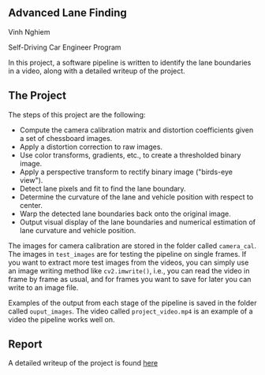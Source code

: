 ## Advanced Lane Finding

Vinh Nghiem

Self-Driving Car Engineer Program

In this project, a software pipeline is written to identify the lane boundaries in a video, along with a detailed writeup of the project.  

The Project
---

The steps of this project are the following:

* Compute the camera calibration matrix and distortion coefficients given a set of chessboard images.
* Apply a distortion correction to raw images.
* Use color transforms, gradients, etc., to create a thresholded binary image.
* Apply a perspective transform to rectify binary image ("birds-eye view").
* Detect lane pixels and fit to find the lane boundary.
* Determine the curvature of the lane and vehicle position with respect to center.
* Warp the detected lane boundaries back onto the original image.
* Output visual display of the lane boundaries and numerical estimation of lane curvature and vehicle position.

The images for camera calibration are stored in the folder called `camera_cal`.  The images in `test_images` are for testing the pipeline on single frames.  If you want to extract more test images from the videos, you can simply use an image writing method like `cv2.imwrite()`, i.e., you can read the video in frame by frame as usual, and for frames you want to save for later you can write to an image file.  

Examples of the output from each stage of the pipeline is saved in the folder called `ouput_images`.  The video called `project_video.mp4` is an example of a  video the pipeline works well on.  

Report
---
A detailed writeup of the project is found [here](P4.pdf)


